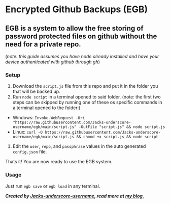 # Encrypted Github Backups (EGB)

## EGB is a system to allow the free storing of password protected files on github without the need for a private repo.

(*note: this guide assumes you have node already installed and have your device authenticated with github through gh*)

### Setup
 1. Download the ```script.js``` file from this repo and put it in the folder you that will be backed up.
 1. Run ```node script``` in a terminal opened to said folder. (note: the first two steps can be skipped by running one of these os specific commands in a terminal opened to the folder:)
 * Windows: ```Invoke-WebRequest -Uri "https://raw.githubusercontent.com/Jacks-underscore-username/egb/main/script.js" -OutFile "script.js" && node script.js```
 * Linux: ```curl -O https://raw.githubusercontent.com/Jacks-underscore-username/egb/main/script.js && chmod +x script.js && node script```
 1. Edit the ```user```, ```repo```, and ```passphrase``` values in the auto generated ```config.json``` file.

Thats it! You are now ready to use the EGB system. 

### Usage
Just run ```egb save``` or ```egb load``` in any terminal.

***Created by [Jacks-underscore-username](https://github.com/Jacks-underscore-username), read more at [my blog.](https://jacks-project-hub.vercel.app/posts/Github%20backup/)***